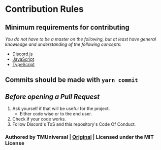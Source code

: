 # Contribution Rules

## Minimum requirements for contributing

_You do not have to be a master on the following, but at least have general knowledge and understanding of the following concepts:_

- [Discord.js]
- [JavaScript]
- [TypeScript]

## Commits should be made with `yarn commit`

## _Before opening a Pull Request_

1. Ask yourself if that will be useful for the project.
   - Either code wise or to the end user.
2. Check if your code works.
3. Follow Discord's ToS and this repository's Code Of Conduct.

### Authored by TMUniversal | [Original](https://github.com/TMUniversal/discord-bot-template/blob/master/.github/CONTRIBUTING.md) | Licensed under the MIT License

[discord.js]: https://github.com/hydrabolt/discord.js
[javascript]: https://en.wikipedia.org/wiki/JavaScript
[typescript]: https://www.typescriptlang.org/
